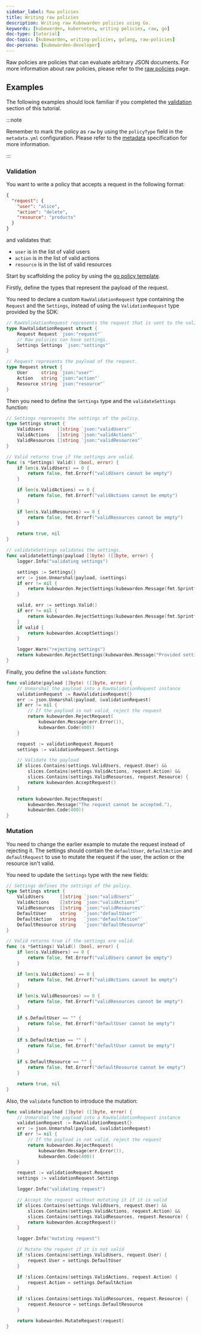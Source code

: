 ```yaml
---
sidebar_label: Raw policies
title: Writing raw policies
description: Writing raw Kubewarden policies using Go.
keywords: [kubewarden, kubernetes, writing policies, raw, go]
doc-type: [tutorial]
doc-topic: [kubewarden, writing-policies, golang, raw-policies]
doc-persona: [kubewarden-developer]
---
```


Raw policies are policies that can evaluate arbitrary JSON documents.
For more information about raw policies, please refer to the [raw policies](../../howtos/raw-policies.md) page.

## Examples

The following examples should look familiar if you completed the [validation](04-validation.md) section of this tutorial.

:::note

Remember to mark the policy as `raw` by using the `policyType` field in the `metadata.yml` configuration.
Please refer to the [metadata](../metadata.md) specification for more information.

:::

### Validation

You want to write a policy that accepts a request in the following format:

```json
{
  "request": {
    "user": "alice",
    "action": "delete",
    "resource": "products"
  }
}
```

and validates that:

- `user` is in the list of valid users
- `action` is in the list of valid actions
- `resource` is in the list of valid resources

Start by scaffolding the policy by using the
[go policy template](https://github.com/kubewarden/go-policy-template).

Firstly, define the types that represent the payload of the request.

You need to declare a custom `RawValidationRequest` type containing the `Request` and the `Settings`,
instead of using the `ValidationRequest` type provided by the SDK:

```go
// RawValidationRequest represents the request that is sent to the validate function by the Policy Server.
type RawValidationRequest struct {
    Request Request `json:"request"`
    // Raw policies can have settings.
    Settings Settings `json:"settings"`
}

// Request represents the payload of the request.
type Request struct {
    User     string `json:"user"`
    Action   string `json:"action"`
    Resource string `json:"resource"`
}
```

Then you need to define the `Settings` type and the `validateSettings` function:

```go
// Settings represents the settings of the policy.
type Settings struct {
    ValidUsers     []string `json:"validUsers"`
    ValidActions   []string `json:"validActions"`
    ValidResources []string `json:"validResources"`
}

// Valid returns true if the settings are valid.
func (s *Settings) Valid() (bool, error) {
    if len(s.ValidUsers) == 0 {
        return false, fmt.Errorf("validUsers cannot be empty")
    }

    if len(s.ValidActions) == 0 {
        return false, fmt.Errorf("validActions cannot be empty")
    }

    if len(s.ValidResources) == 0 {
        return false, fmt.Errorf("validResources cannot be empty")
    }

    return true, nil
}

// validateSettings validates the settings.
func validateSettings(payload []byte) ([]byte, error) {
    logger.Info("validating settings")

    settings := Settings{}
    err := json.Unmarshal(payload, &settings)
    if err != nil {
        return kubewarden.RejectSettings(kubewarden.Message(fmt.Sprintf("Provided settings are not valid: %v", err)))
    }

    valid, err := settings.Valid()
    if err != nil {
        return kubewarden.RejectSettings(kubewarden.Message(fmt.Sprintf("Provided settings are not valid: %v", err)))
    }
    if valid {
        return kubewarden.AcceptSettings()
    }

    logger.Warn("rejecting settings")
    return kubewarden.RejectSettings(kubewarden.Message("Provided settings are not valid"))
}
```

Finally, you define the `validate` function:

```go
func validate(payload []byte) ([]byte, error) {
    // Unmarshal the payload into a RawValidationRequest instance
    validationRequest := RawValidationRequest{}
    err := json.Unmarshal(payload, &validationRequest)
    if err != nil {
        // If the payload is not valid, reject the request
        return kubewarden.RejectRequest(
            kubewarden.Message(err.Error()),
            kubewarden.Code(400))
    }

    request := validationRequest.Request
    settings := validationRequest.Settings

    // Validate the payload
    if slices.Contains(settings.ValidUsers, request.User) &&
        slices.Contains(settings.ValidActions, request.Action) &&
        slices.Contains(settings.ValidResources, request.Resource) {
        return kubewarden.AcceptRequest()
    }

    return kubewarden.RejectRequest(
        kubewarden.Message("The request cannot be accepted."),
        kubewarden.Code(400))
}
```

### Mutation

You need to change the earlier example to mutate the request instead of rejecting it.
The settings should contain the `defaultUser`, `defaultAction` and `defaultRequest`
to use to mutate the request if the user, the action or the resource isn't valid.

You need to update the `Settings` type with the new fields:

```go
// Settings defines the settings of the policy.
type Settings struct {
    ValidUsers      []string `json:"validUsers"`
    ValidActions    []string `json:"validActions"`
    ValidResources  []string `json:"validResources"`
    DefaultUser     string   `json:"defaultUser"`
    DefaultAction   string   `json:"defaultAction"`
    DefaultResource string   `json:"defaultResource"`
}

// Valid returns true if the settings are valid.
func (s *Settings) Valid() (bool, error) {
    if len(s.ValidUsers) == 0 {
        return false, fmt.Errorf("validUsers cannot be empty")
    }

    if len(s.ValidActions) == 0 {
        return false, fmt.Errorf("validActions cannot be empty")
    }

    if len(s.ValidResources) == 0 {
        return false, fmt.Errorf("validResources cannot be empty")
    }

    if s.DefaultUser == "" {
        return false, fmt.Errorf("defaultUser cannot be empty")
    }

    if s.DefaultAction == "" {
        return false, fmt.Errorf("defaultUser cannot be empty")
    }

    if s.DefaultResource == "" {
        return false, fmt.Errorf("defaultResource cannot be empty")
    }

    return true, nil
}
```

Also, the `validate` function to introduce the mutation:

```go
func validate(payload []byte) ([]byte, error) {
    // Unmarshal the payload into a RawValidationRequest instance
    validationRequest := RawValidationRequest{}
    err := json.Unmarshal(payload, &validationRequest)
    if err != nil {
        // If the payload is not valid, reject the request
        return kubewarden.RejectRequest(
            kubewarden.Message(err.Error()),
            kubewarden.Code(400))
    }

    request := validationRequest.Request
    settings := validationRequest.Settings

    logger.Info("validating request")

    // Accept the request without mutating it if it is valid
    if slices.Contains(settings.ValidUsers, request.User) &&
        slices.Contains(settings.ValidActions, request.Action) &&
        slices.Contains(settings.ValidResources, request.Resource) {
        return kubewarden.AcceptRequest()
    }

    logger.Info("mutating request")

    // Mutate the request if it is not valid
    if !slices.Contains(settings.ValidUsers, request.User) {
        request.User = settings.DefaultUser
    }

    if !slices.Contains(settings.ValidActions, request.Action) {
        request.Action = settings.DefaultAction
    }

    if !slices.Contains(settings.ValidResources, request.Resource) {
        request.Resource = settings.DefaultResource
    }

    return kubewarden.MutateRequest(request)
}
```
